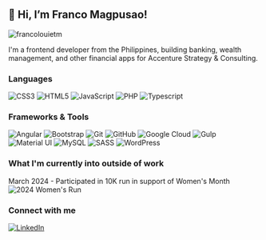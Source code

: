 ## 👋 Hi, I’m Franco Magpusao!
![francolouietm](https://komarev.com/ghpvc/?username=francolouietm&color=green)

I'm a frontend developer from the Philippines, building banking, wealth management, and other financial apps for Accenture Strategy & Consulting.

### Languages
![CSS3](https://img.shields.io/badge/CSS3-1572B6?style=for-the-badge&logo=css3&logoColor=white) ![HTML5](https://img.shields.io/badge/HTML5-E34F26?style=for-the-badge&logo=html5&logoColor=white) ![JavaScript](https://img.shields.io/badge/JavaScript-323330?style=for-the-badge&logo=javascript&logoColor=F7DF1E) ![PHP](https://img.shields.io/badge/PHP-777BB4?style=for-the-badge&logo=php&logoColor=white) ![Typescript](https://img.shields.io/badge/TypeScript-007ACC?style=for-the-badge&logo=typescript&logoColor=white)

### Frameworks & Tools
![Angular](https://img.shields.io/badge/Angular-DD0031?style=for-the-badge&logo=angular&logoColor=white) ![Bootstrap](https://img.shields.io/badge/Bootstrap-563D7C?style=for-the-badge&logo=bootstrap&logoColor=white) ![Git](https://img.shields.io/badge/GIT-E44C30?style=for-the-badge&logo=git&logoColor=white) ![GitHub](https://img.shields.io/badge/GitHub-100000?style=for-the-badge&logo=github&logoColor=white) ![Google Cloud](https://img.shields.io/badge/Google_Cloud-4285F4?style=for-the-badge&logo=google-cloud&logoColor=white) ![Gulp](https://img.shields.io/badge/Gulp-CF4647?style=for-the-badge&logo=gulp&logoColor=white) ![Material UI](https://img.shields.io/badge/Material%20UI-007FFF?style=for-the-badge&logo=mui&logoColor=white) ![MySQL](https://img.shields.io/badge/MySQL-005C84?style=for-the-badge&logo=mysql&logoColor=white) ![SASS](https://img.shields.io/badge/Sass-CC6699?style=for-the-badge&logo=sass&logoColor=white) ![WordPress](https://img.shields.io/badge/Wordpress-21759B?style=for-the-badge&logo=wordpress&logoColor=white)

### What I'm currently into outside of work
March 2024 - Participated in 10K run in support of Women's Month
![2024 Women's Run](https://francolouietm.github.io/assets/photo.JPG)

### Connect with me
[![LinkedIn](https://img.shields.io/static/v1?label=&message=flmagpusao&color=0077b5&logo=linkedin&logoColor=white&style=for-the-badge)](https://www.linkedin.com/in/flmagpusao/)
